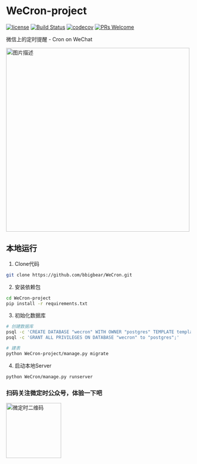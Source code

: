 # WeCron-project

[![license](https://img.shields.io/badge/License-GPLv3-blue.svg)](https://github.com/bbigbear/WeCron-project/blob/master/LICENSE)
[![Build Status](https://github.com/bbigbear/WeCron-project/actions/workflows/deploy.yml/badge.svg)](https://github.com/bbigbear/WeCron-project/actions)
[![codecov](https://codecov.io/gh/bbigbear/WeCron/branch/master/graph/badge.svg)](https://codecov.io/gh/bbigbear/WeCron)
[![PRs Welcome](https://img.shields.io/badge/PRs-welcome-brightgreen.svg)](https://github.com/bbigbear/WeCron-project/pulls)

微信上的定时提醒 - Cron on WeChat

<p>
<a href="http://wecron.betacat.io" class="rich-diff-level-one">
  <img src="https://user-images.githubusercontent.com/2657334/34242455-7c9ae230-e656-11e7-8420-3da003d87ce5.jpeg" height="500" alt="图片描述" align=center />
</a>
</p>

## 本地运行

1. Clone代码

```bash
git clone https://github.com/bbigbear/WeCron.git
```

2. 安装依赖包

```bash
cd WeCron-project
pip install -r requirements.txt
```

3. 初始化数据库

```bash
# 创建数据库
psql -c 'CREATE DATABASE "wecron" WITH OWNER "postgres" TEMPLATE template0 ENCODING="UTF8" CONNECTION LIMIT=-1;'
psql -c 'GRANT ALL PRIVILEGES ON DATABASE "wecron" to "postgres";'

# 建表
python WeCron-project/manage.py migrate
```

4. 启动本地Server

```bash
python WeCron/manage.py runserver
```

### 扫码关注微定时公众号，体验一下吧
<p>
<a href="http://wecron.betacat.io" class="rich-diff-level-one">
  <img src="https://user-images.githubusercontent.com/2657334/117764620-64571d00-b25f-11eb-857a-d8c12932065f.png" alt="微定时二维码" data-canonical-src="https://mp.weixin.qq.com/misc/getqrcode?fakeid=3937213371&token=849973266" height="150">
</a>
</p>
